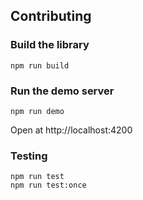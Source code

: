## Contributing


### Build the library

```
npm run build
```


### Run the demo server

```
npm run demo
```

Open at http://localhost:4200


### Testing

```
npm run test
npm run test:once
```
